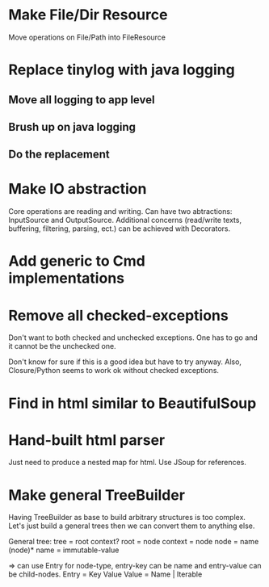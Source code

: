 # Make File/Dir Resource
Move operations on File/Path into FileResource

# Replace tinylog with java logging
## Move all logging to app level
## Brush up on java logging
## Do the replacement

# Make IO abstraction
Core operations are reading and writing.
Can have two abtractions: InputSource and OutputSource.
Additional concerns (read/write texts, buffering, filtering, parsing, ect.) can be achieved with Decorators.

# Add generic to Cmd implementations

# Remove all checked-exceptions
Don't want to both checked and unchecked exceptions.
One has to go and it cannot be the unchecked one.

Don't know for sure if this is a good idea but have to try anyway.
Also, Closure/Python seems to work ok without checked exceptions.

# Find in html similar to BeautifulSoup

# Hand-built html parser
Just need to produce a nested map for html.
Use JSoup for references.

# Make general TreeBuilder
Having TreeBuilder as base to build arbitrary structures is too complex.
Let's just build a general trees then we can convert them to anything else.

General tree:
    tree = root context?
    root = node
    context = node
    node = name (node)*
    name = immutable-value

=> can use Entry for node-type, entry-key can be name and entry-value can be child-nodes.
    Entry = Key Value
    Value = Name | Iterable<Entry>
